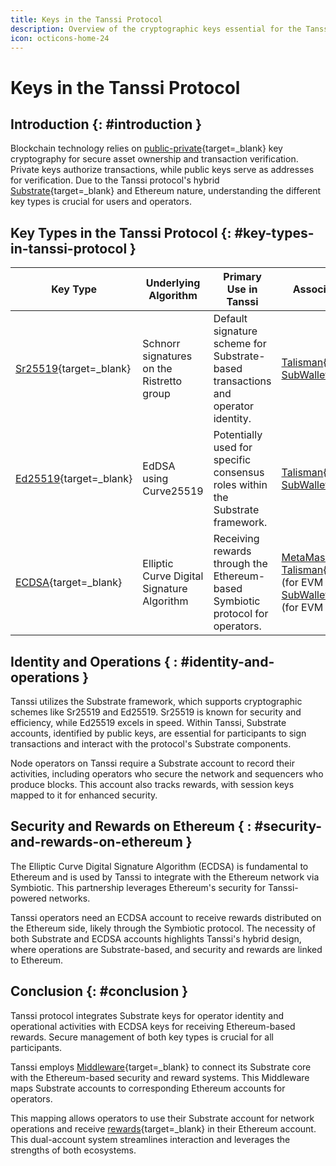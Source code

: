```yaml
---
title: Keys in the Tanssi Protocol
description: Overview of the cryptographic keys essential for the Tanssi protocol, detailing the keys used and their general functions.
icon: octicons-home-24
---
```


# Keys in the Tanssi Protocol

## Introduction {: #introduction }

Blockchain technology relies on [public-private](https://en.wikipedia.org/wiki/Public-key_cryptography){target=\_blank} key cryptography for secure asset ownership and transaction verification. Private keys authorize transactions, while public keys serve as addresses for verification. Due to the Tanssi protocol's hybrid [Substrate](https://docs.polkadot.com/develop/parachains/intro-polkadot-sdk){target=\_blank} and Ethereum nature, understanding the different key types is crucial for users and operators.

## Key Types in the Tanssi Protocol {: #key-types-in-tanssi-protocol }

| **Key Type** | **Underlying Algorithm** | **Primary Use in Tanssi** | **Associated Wallet(s)** |
| --- | --- | --- | --- |
| [Sr25519](https://wiki.polkadot.network/learn/learn-cryptography/){target=\_blank} | Schnorr signatures on the Ristretto group | Default signature scheme for Substrate-based transactions and operator identity. | [Talisman](https://docs.tanssi.network/builders/toolkit/substrate-api/wallets/talisman){target=\_blank}, [SubWallet](https://docs.tanssi.network/builders/toolkit/substrate-api/wallets/subwallet){target=\_blank} |
| [Ed25519](https://wiki.polkadot.network/learn/learn-cryptography/){target=\_blank} | EdDSA using Curve25519 | Potentially used for specific consensus roles within the Substrate framework. | [Talisman](https://docs.tanssi.network/builders/toolkit/substrate-api/wallets/talisman){target=\_blank}, [SubWallet](https://docs.tanssi.network/builders/toolkit/substrate-api/wallets/subwallet){target=\_blank} |
| [ECDSA](https://en.wikipedia.org/wiki/Elliptic_Curve_Digital_Signature_Algorithm){target=\_blank} | Elliptic Curve Digital Signature Algorithm | Receiving rewards through the Ethereum-based Symbiotic protocol for operators. | [MetaMask](https://docs.tanssi.network/builders/toolkit/ethereum-api/wallets/metamask/){target=\_blank}, [Talisman](https://docs.tanssi.network/builders/toolkit/ethereum-api/wallets/talisman){target=\_blank} (for EVM compatibility), [SubWallet](https://docs.tanssi.network/builders/toolkit/ethereum-api/wallets/subwallet/){target=\_blank} (for EVM compatibility) |

## Identity and Operations { : #identity-and-operations }

Tanssi utilizes the Substrate framework, which supports cryptographic schemes like Sr25519 and Ed25519. Sr25519 is known for security and efficiency, while Ed25519 excels in speed. Within Tanssi, Substrate accounts, identified by public keys, are essential for participants to sign transactions and interact with the protocol's Substrate components.

Node operators on Tanssi require a Substrate account to record their activities, including operators who secure the network and sequencers who produce blocks. This account also tracks rewards, with session keys mapped to it for enhanced security.

## Security and Rewards on Ethereum { : #security-and-rewards-on-ethereum }

The Elliptic Curve Digital Signature Algorithm (ECDSA) is fundamental to Ethereum and is used by Tanssi to integrate with the Ethereum network via Symbiotic. This partnership leverages Ethereum's security for Tanssi-powered networks.

Tanssi operators need an ECDSA account to receive rewards distributed on the Ethereum side, likely through the Symbiotic protocol. The necessity of both Substrate and ECDSA accounts highlights Tanssi's hybrid design, where operations are Substrate-based, and security and rewards are linked to Ethereum.

## Conclusion {: #conclusion }

Tanssi protocol integrates Substrate keys for operator identity and operational activities with ECDSA keys for receiving Ethereum-based rewards. Secure management of both key types is crucial for all participants.

Tanssi employs [Middleware](https://docs.tanssi.network/learn/tanssi/external-security-providers/symbiotic/#tanssi-ethereum-communication){target=\_blank} to connect its Substrate core with the Ethereum-based security and reward systems. This Middleware maps Substrate accounts to corresponding Ethereum accounts for operators.

This mapping allows operators to use their Substrate account for network operations and receive [rewards](https://docs.tanssi.network/learn/tanssi/external-security-providers/symbiotic/#rewards){target=\_blank} in their Ethereum account. This dual-account system streamlines interaction and leverages the strengths of both ecosystems.
